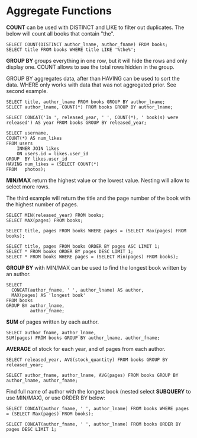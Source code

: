 # Aggregate Functions

**COUNT** can be used with DISTINCT and LIKE to filter out duplicates. The below will count all books that contain "the".

```
SELECT COUNT(DISTINCT author_lname, author_fname) FROM books;
SELECT title FROM books WHERE title LIKE '%the%';
```

**GROUP BY** groups everything in one row, but it will hide the rows and only display one. COUNT allows to see the total rows hidden in the group.

GROUP BY aggregates data, after than HAVING can be used to sort the data. WHERE only works with data that was not aggregated prior. See second example.

```
SELECT title, author_lname FROM books GROUP BY author_lname;
SELECT author_lname, COUNT(*) FROM books GROUP BY author_lname;

SELECT CONCAT('In ', released_year, ' ', COUNT(*), ' book(s) were released') AS year FROM books GROUP BY released_year;
```

```
SELECT username, 
COUNT(*) AS num_likes 
FROM users 
    INNER JOIN likes 
    ON users.id = likes.user_id 
GROUP  BY likes.user_id 
HAVING num_likes = (SELECT COUNT(*) 
FROM   photos); 
```

**MIN/MAX** return the highest value or the lowest value. Nesting will allow to select more rows.

The third example will return the title and the page number of the book with the highest number of pages.

```
SELECT MIN(released_year) FROM books;
SELECT MAX(pages) FROM books;

SELECT title, pages FROM books WHERE pages = (SELECT Max(pages) FROM books); 

SELECT title, pages FROM books ORDER BY pages ASC LIMIT 1;
SELECT * FROM books ORDER BY pages DESC LIMIT 1;
SELECT * FROM books WHERE pages = (SELECT Min(pages) FROM books); 
```

**GROUP BY** with MIN/MAX can be used to find the longest book written by an author.

```
SELECT
  CONCAT(author_fname, ' ', author_lname) AS author,
  MAX(pages) AS 'longest book'
FROM books
GROUP BY author_lname,
         author_fname;
```

**SUM** of pages written by each author.

```
SELECT author_fname, author_lname, 
SUM(pages) FROM books GROUP BY author_lname, author_fname;
```

**AVERAGE** of stock for each year, and of pages from each author.

```
SELECT released_year, AVG(stock_quantity) FROM books GROUP BY released_year;

SELECT author_fname, author_lname, AVG(pages) FROM books GROUP BY author_lname, author_fname;
```

Find full name of author with the longest book (nested select **SUBQUERY** to use MIN/MAX), or use ORDER BY below:

```
SELECT CONCAT(author_fname, ' ', author_lname) FROM books WHERE pages = (SELECT Max(pages) FROM books);

SELECT CONCAT(author_fname, ' ', author_lname) FROM books ORDER BY pages DESC LIMIT 1;
```
